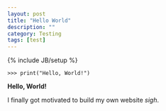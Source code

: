 ```yaml
---
layout: post
title: "Hello World"
description: ""
category: Testing
tags: [test]
---
```

{% include JB/setup %}

	>>> print("Hello, World!")

**Hello, World!** 

I finally got motivated to build my own website *sigh*.
